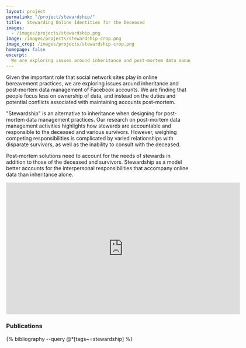 ```yaml
---
layout: project
permalink: "/project/stewardship/"
title:  Stewarding Online Identities for the Deceased
images:
  - /images/projects/stewardship.png
image: /images/projects/stewardship-crop.png
image_crop: /images/projects/stewardship-crop.png
homepage: false
excerpt:
  We are exploring issues around inheritance and post-mortem data management of Facebook accounts. We are finding that people focus less on ownership of data, and instead on the duties and potential conflicts associated with maintaining accounts post-mortem. "Stewardship" is an alternative to inheritance when designing for post-mortem data management practices.
---
```


Given the important role that social network sites play in online bereavement practices, we are exploring issues around inheritance and post-mortem data management of Facebook accounts. We are finding that people focus less on ownership of data, and instead on the duties and potential conflicts associated with maintaining accounts post-mortem.

"Stewardship" is an alternative to inheritance when designing for post-mortem data management practices. Our research on post-mortem data management activities highlights how stewards are accountable and responsible to the deceased and various survivors. However, weighing competing responsibilities is complicated by varied relationships with disparate survivors, as well as the inability to consult with the deceased.

Post-mortem solutions need to account for the needs of stewards in addition to those of the deceased and survivors. Stewardship as a model better accounts for the interpersonal responsibilities that accompany online data than inheritance alone.

<iframe src="https://player.vimeo.com/video/87832501?color=ffffff" width="640" height="360" frameborder="0" webkitallowfullscreen mozallowfullscreen allowfullscreen></iframe>


### Publications
{% bibliography --query @*[tags~=stewardship] %}
